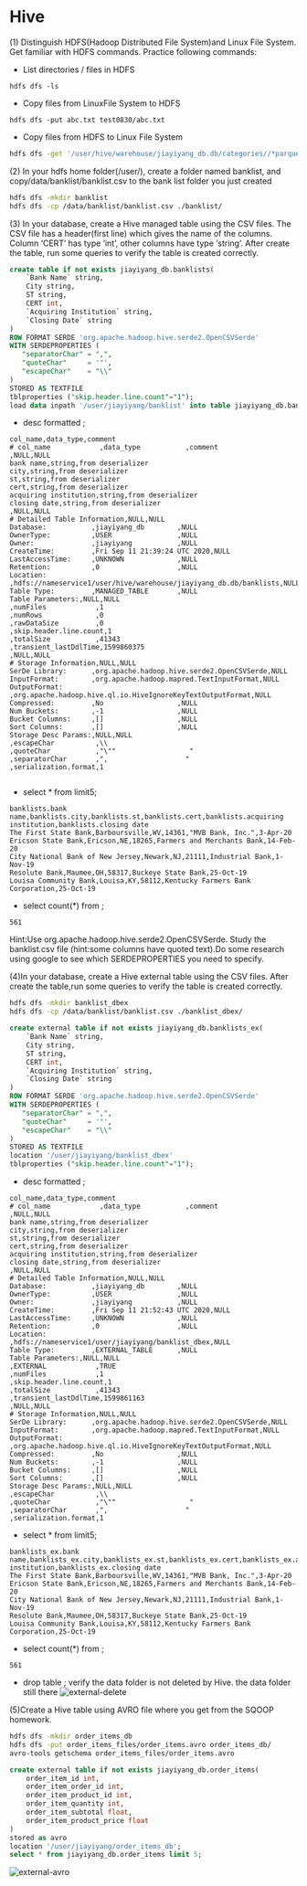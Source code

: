 # Hive
(1) Distinguish HDFS(Hadoop Distributed File System)and Linux File System. Get familiar with HDFS commands. Practice following commands:
- List directories / files in HDFS

`hdfs dfs -ls`
- Copy files from LinuxFile System to HDFS

`hdfs dfs -put abc.txt test0830/abc.txt`
- Copy files from HDFS to Linux File System

```bash
hdfs dfs -get '/user/hive/warehouse/jiayiyang_db.db/categories//*parquet' ./
```

(2) In your hdfs home folder(/user/<your-id>), create a folder named banklist, and copy/data/banklist/banklist.csv to the bank list folder you just created

```bash
hdfs dfs -mkdir banklist
hdfs dfs -cp /data/banklist/banklist.csv ./banklist/
```

(3) In your database, create a Hive managed table using the CSV files. The CSV file has a header(first line) which gives the name of the columns. Column ‘CERT’ has type ‘int’, other columns have type ‘string’. After create the table, run some queries to verify the table is created correctly.

```sql
create table if not exists jiayiyang_db.banklists(
    `Bank Name` string,
    City string,
    ST string,
    CERT int,
    `Acquiring Institution` string,
    `Closing Date` string
)
ROW FORMAT SERDE 'org.apache.hadoop.hive.serde2.OpenCSVSerde'
WITH SERDEPROPERTIES (
   "separatorChar" = ",",
   "quoteChar"     = '"',
   "escapeChar"    = "\\"
)  
STORED AS TEXTFILE
tblproperties ("skip.header.line.count"="1");
load data inpath '/user/jiayiyang/banklist' into table jiayiyang_db.banklists;
```

- desc formatted <yourtable>;
```
col_name,data_type,comment
# col_name            ,data_type           ,comment             
,NULL,NULL
bank name,string,from deserializer
city,string,from deserializer
st,string,from deserializer
cert,string,from deserializer
acquiring institution,string,from deserializer
closing date,string,from deserializer
,NULL,NULL
# Detailed Table Information,NULL,NULL
Database:           ,jiayiyang_db        ,NULL
OwnerType:          ,USER                ,NULL
Owner:              ,jiayiyang           ,NULL
CreateTime:         ,Fri Sep 11 21:39:24 UTC 2020,NULL
LastAccessTime:     ,UNKNOWN             ,NULL
Retention:          ,0                   ,NULL
Location:           ,hdfs://nameservice1/user/hive/warehouse/jiayiyang_db.db/banklists,NULL
Table Type:         ,MANAGED_TABLE       ,NULL
Table Parameters:,NULL,NULL
,numFiles            ,1                   
,numRows             ,0                   
,rawDataSize         ,0                   
,skip.header.line.count,1                   
,totalSize           ,41343               
,transient_lastDdlTime,1599860375          
,NULL,NULL
# Storage Information,NULL,NULL
SerDe Library:      ,org.apache.hadoop.hive.serde2.OpenCSVSerde,NULL
InputFormat:        ,org.apache.hadoop.mapred.TextInputFormat,NULL
OutputFormat:       ,org.apache.hadoop.hive.ql.io.HiveIgnoreKeyTextOutputFormat,NULL
Compressed:         ,No                  ,NULL
Num Buckets:        ,-1                  ,NULL
Bucket Columns:     ,[]                  ,NULL
Sort Columns:       ,[]                  ,NULL
Storage Desc Params:,NULL,NULL
,escapeChar          ,\\                  
,quoteChar           ,"\""                  "
,separatorChar       ,",                   "
,serialization.format,1                   


```
- select * from <yourtable> limit5;
```
banklists.bank name,banklists.city,banklists.st,banklists.cert,banklists.acquiring institution,banklists.closing date
The First State Bank,Barboursville,WV,14361,"MVB Bank, Inc.",3-Apr-20
Ericson State Bank,Ericson,NE,18265,Farmers and Merchants Bank,14-Feb-20
City National Bank of New Jersey,Newark,NJ,21111,Industrial Bank,1-Nov-19
Resolute Bank,Maumee,OH,58317,Buckeye State Bank,25-Oct-19
Louisa Community Bank,Louisa,KY,58112,Kentucky Farmers Bank Corporation,25-Oct-19

```
- select count(*) from <yourtable>;

`561`

Hint:Use org.apache.hadoop.hive.serde2.OpenCSVSerde. Study the banklist.csv file (hint:some columns have quoted text).Do some research using google to see which SERDEPROPERTIES you need to specify.

(4)In your database, create a Hive external table using the CSV files. After create the table,run some queries to verify the table is created correctly.
```bash
hdfs dfs -mkdir banklist_dbex
hdfs dfs -cp /data/banklist/banklist.csv ./banklist_dbex/
```
```sql
create external table if not exists jiayiyang_db.banklists_ex(
    `Bank Name` string,
    City string,
    ST string,
    CERT int,
    `Acquiring Institution` string,
    `Closing Date` string
)
ROW FORMAT SERDE 'org.apache.hadoop.hive.serde2.OpenCSVSerde'
WITH SERDEPROPERTIES (
   "separatorChar" = ",",
   "quoteChar"     = '"',
   "escapeChar"    = "\\"
)  
STORED AS TEXTFILE
location '/user/jiayiyang/banklist_dbex'
tblproperties ("skip.header.line.count"="1");
```
- desc formatted <yourtable>;
```
col_name,data_type,comment
# col_name            ,data_type           ,comment             
,NULL,NULL
bank name,string,from deserializer
city,string,from deserializer
st,string,from deserializer
cert,string,from deserializer
acquiring institution,string,from deserializer
closing date,string,from deserializer
,NULL,NULL
# Detailed Table Information,NULL,NULL
Database:           ,jiayiyang_db        ,NULL
OwnerType:          ,USER                ,NULL
Owner:              ,jiayiyang           ,NULL
CreateTime:         ,Fri Sep 11 21:52:43 UTC 2020,NULL
LastAccessTime:     ,UNKNOWN             ,NULL
Retention:          ,0                   ,NULL
Location:           ,hdfs://nameservice1/user/jiayiyang/banklist_dbex,NULL
Table Type:         ,EXTERNAL_TABLE      ,NULL
Table Parameters:,NULL,NULL
,EXTERNAL            ,TRUE                
,numFiles            ,1                   
,skip.header.line.count,1                   
,totalSize           ,41343               
,transient_lastDdlTime,1599861163          
,NULL,NULL
# Storage Information,NULL,NULL
SerDe Library:      ,org.apache.hadoop.hive.serde2.OpenCSVSerde,NULL
InputFormat:        ,org.apache.hadoop.mapred.TextInputFormat,NULL
OutputFormat:       ,org.apache.hadoop.hive.ql.io.HiveIgnoreKeyTextOutputFormat,NULL
Compressed:         ,No                  ,NULL
Num Buckets:        ,-1                  ,NULL
Bucket Columns:     ,[]                  ,NULL
Sort Columns:       ,[]                  ,NULL
Storage Desc Params:,NULL,NULL
,escapeChar          ,\\                  
,quoteChar           ,"\""                  "
,separatorChar       ,",                   "
,serialization.format,1                   

```
- select * from <yourtable> limit5;
```
banklists_ex.bank name,banklists_ex.city,banklists_ex.st,banklists_ex.cert,banklists_ex.acquiring institution,banklists_ex.closing date
The First State Bank,Barboursville,WV,14361,"MVB Bank, Inc.",3-Apr-20
Ericson State Bank,Ericson,NE,18265,Farmers and Merchants Bank,14-Feb-20
City National Bank of New Jersey,Newark,NJ,21111,Industrial Bank,1-Nov-19
Resolute Bank,Maumee,OH,58317,Buckeye State Bank,25-Oct-19
Louisa Community Bank,Louisa,KY,58112,Kentucky Farmers Bank Corporation,25-Oct-19

```
- select count(*) from <yourtable>;

`561`
- drop table <your table>; verify the data folder is not deleted by Hive.
the data folder still there
![external-delete](https://files.catbox.moe/h9cga8.png)


(5)Create a Hive table using AVRO file where you get from the SQOOP homework.
```bash
hdfs dfs -mkdir order_items_db
hdfs dfs -put order_items_files/order_items.avro order_items_db/
avro-tools getschema order_items_files/order_items.avro
```  
```sql
create external table if not exists jiayiyang_db.order_items(
    order_item_id int,
    order_item_order_id int,
    order_item_product_id int,
    order_item_quantity int,
    order_item_subtotal float,
    order_item_product_price float
)
stored as avro
location '/user/jiayiyang/order_items_db';
select * from jiayiyang_db.order_items limit 5;
```
![external-avro](https://files.catbox.moe/w73pdt.png)